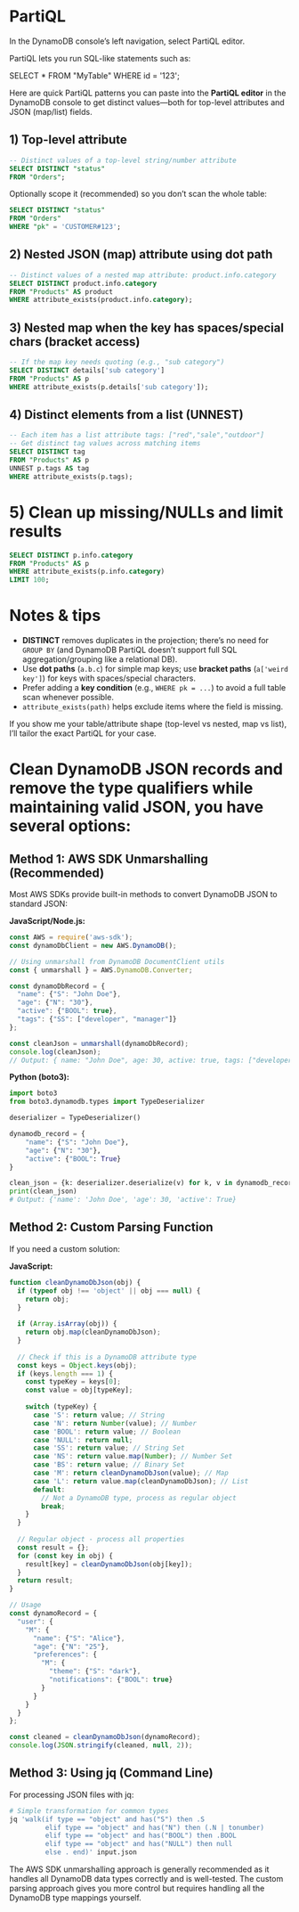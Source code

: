 # PartiQL 
In the DynamoDB console’s left navigation, select PartiQL editor.

PartiQL lets you run SQL-like statements such as:

SELECT * FROM "MyTable" WHERE id = '123';

Here are quick PartiQL patterns you can paste into the **PartiQL editor** in the DynamoDB console to get distinct values—both for top-level attributes and JSON (map/list) fields.

## 1) Top-level attribute

```sql
-- Distinct values of a top-level string/number attribute
SELECT DISTINCT "status"
FROM "Orders";
```

Optionally scope it (recommended) so you don’t scan the whole table:

```sql
SELECT DISTINCT "status"
FROM "Orders"
WHERE "pk" = 'CUSTOMER#123';
```

## 2) Nested JSON (map) attribute using dot path

```sql
-- Distinct values of a nested map attribute: product.info.category
SELECT DISTINCT product.info.category
FROM "Products" AS product
WHERE attribute_exists(product.info.category);
```

## 3) Nested map when the key has spaces/special chars (bracket access)

```sql
-- If the map key needs quoting (e.g., "sub category")
SELECT DISTINCT details['sub category']
FROM "Products" AS p
WHERE attribute_exists(p.details['sub category']);
```

## 4) Distinct elements from a list (UNNEST)

```sql
-- Each item has a list attribute tags: ["red","sale","outdoor"]
-- Get distinct tag values across matching items
SELECT DISTINCT tag
FROM "Products" AS p
UNNEST p.tags AS tag
WHERE attribute_exists(p.tags);
```

# 5) Clean up missing/NULLs and limit results

```sql
SELECT DISTINCT p.info.category
FROM "Products" AS p
WHERE attribute_exists(p.info.category)
LIMIT 100;
```

# Notes & tips

* **DISTINCT** removes duplicates in the projection; there’s no need for `GROUP BY` (and DynamoDB PartiQL doesn’t support full SQL aggregation/grouping like a relational DB).
* Use **dot paths** (`a.b.c`) for simple map keys; use **bracket paths** (`a['weird key']`) for keys with spaces/special characters.
* Prefer adding a **key condition** (e.g., `WHERE pk = ...`) to avoid a full table scan whenever possible.
* `attribute_exists(path)` helps exclude items where the field is missing.

If you show me your table/attribute shape (top-level vs nested, map vs list), I’ll tailor the exact PartiQL for your case.




# Clean DynamoDB JSON records and remove the type qualifiers while maintaining valid JSON, you have several options:

## Method 1: AWS SDK Unmarshalling (Recommended)

Most AWS SDKs provide built-in methods to convert DynamoDB JSON to standard JSON:

**JavaScript/Node.js:**
```javascript
const AWS = require('aws-sdk');
const dynamoDbClient = new AWS.DynamoDB();

// Using unmarshall from DynamoDB DocumentClient utils
const { unmarshall } = AWS.DynamoDB.Converter;

const dynamoDbRecord = {
  "name": {"S": "John Doe"},
  "age": {"N": "30"},
  "active": {"BOOL": true},
  "tags": {"SS": ["developer", "manager"]}
};

const cleanJson = unmarshall(dynamoDbRecord);
console.log(cleanJson);
// Output: { name: "John Doe", age: 30, active: true, tags: ["developer", "manager"] }
```

**Python (boto3):**
```python
import boto3
from boto3.dynamodb.types import TypeDeserializer

deserializer = TypeDeserializer()

dynamodb_record = {
    "name": {"S": "John Doe"},
    "age": {"N": "30"},
    "active": {"BOOL": True}
}

clean_json = {k: deserializer.deserialize(v) for k, v in dynamodb_record.items()}
print(clean_json)
# Output: {'name': 'John Doe', 'age': 30, 'active': True}
```

## Method 2: Custom Parsing Function

If you need a custom solution:

**JavaScript:**
```javascript
function cleanDynamoDbJson(obj) {
  if (typeof obj !== 'object' || obj === null) {
    return obj;
  }
  
  if (Array.isArray(obj)) {
    return obj.map(cleanDynamoDbJson);
  }
  
  // Check if this is a DynamoDB attribute type
  const keys = Object.keys(obj);
  if (keys.length === 1) {
    const typeKey = keys[0];
    const value = obj[typeKey];
    
    switch (typeKey) {
      case 'S': return value; // String
      case 'N': return Number(value); // Number
      case 'BOOL': return value; // Boolean
      case 'NULL': return null;
      case 'SS': return value; // String Set
      case 'NS': return value.map(Number); // Number Set
      case 'BS': return value; // Binary Set
      case 'M': return cleanDynamoDbJson(value); // Map
      case 'L': return value.map(cleanDynamoDbJson); // List
      default: 
        // Not a DynamoDB type, process as regular object
        break;
    }
  }
  
  // Regular object - process all properties
  const result = {};
  for (const key in obj) {
    result[key] = cleanDynamoDbJson(obj[key]);
  }
  return result;
}

// Usage
const dynamoRecord = {
  "user": {
    "M": {
      "name": {"S": "Alice"},
      "age": {"N": "25"},
      "preferences": {
        "M": {
          "theme": {"S": "dark"},
          "notifications": {"BOOL": true}
        }
      }
    }
  }
};

const cleaned = cleanDynamoDbJson(dynamoRecord);
console.log(JSON.stringify(cleaned, null, 2));
```

## Method 3: Using jq (Command Line)

For processing JSON files with jq:

```bash
# Simple transformation for common types
jq 'walk(if type == "object" and has("S") then .S 
         elif type == "object" and has("N") then (.N | tonumber)
         elif type == "object" and has("BOOL") then .BOOL
         elif type == "object" and has("NULL") then null
         else . end)' input.json
```

The AWS SDK unmarshalling approach is generally recommended as it handles all DynamoDB data types correctly and is well-tested. The custom parsing approach gives you more control but requires handling all the DynamoDB type mappings yourself.
